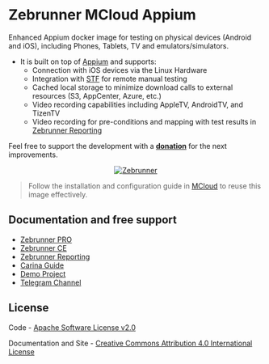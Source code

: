 Zebrunner MCloud Appium
==================

Enhanced Appium docker image for testing on physical devices (Android and iOS), including Phones, Tablets, TV and emulators/simulators.

* It is built on top of [Appium](https://github.com/appium/appium/) and supports:
  * Connection with iOS devices via the Linux Hardware
  * Integration with [STF](https://github.com/zebrunner/stf) for remote manual testing
  * Cached local storage to minimize download calls to external resources (S3, AppCenter, Azure, etc.)
  * Video recording capabilities including AppleTV, AndroidTV, and TizenTV
  * Video recording for pre-conditions and mapping with test results in [Zebrunner Reporting](https://zebrunner.com/)

Feel free to support the development with a [**donation**](https://www.paypal.com/donate?hosted_button_id=JLQ4U468TWQPS) for the next improvements.

<p align="center">
  <a href="https://zebrunner.com/"><img alt="Zebrunner" src="https://github.com/zebrunner/zebrunner/raw/master/docs/img/zebrunner_intro.png"></a>
</p>


> Follow the installation and configuration guide in [MCloud](https://github.com/zebrunner/mcloud) to reuse this image effectively.

## Documentation and free support
* [Zebrunner PRO](https://zebrunner.com)
* [Zebrunner CE](https://zebrunner.github.io/community-edition)
* [Zebrunner Reporting](https://zebrunner.com/documentation)
* [Carina Guide](http://zebrunner.github.io/carina)
* [Demo Project](https://github.com/zebrunner/carina-demo)
* [Telegram Channel](https://t.me/zebrunner)
 
## License
Code - [Apache Software License v2.0](http://www.apache.org/licenses/LICENSE-2.0)

Documentation and Site - [Creative Commons Attribution 4.0 International License](http://creativecommons.org/licenses/by/4.0/deed.en_US)
